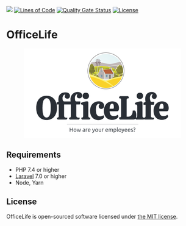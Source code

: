 ![](https://github.com/djaiss/homas/workflows/Unit%20tests/badge.svg)
[![Lines of Code](https://sonarcloud.io/api/project_badges/measure?project=officelife&metric=ncloc)](https://sonarcloud.io/dashboard?id=officelife)
[![Quality Gate Status](https://sonarcloud.io/api/project_badges/measure?project=officelife&metric=alert_status)](https://sonarcloud.io/dashboard?id=officelife)
[![License](https://img.shields.io/badge/License-BSD%203--Clause-blue.svg)](https://opensource.org/licenses/BSD-3-Clause)

# OfficeLife

<div align="center">
  <img src="docs/img/logo.png" />
</div>

## Requirements

- PHP 7.4 or higher
- [Laravel](https://laravel.com/) 7.0 or higher
- Node, Yarn

## License

OfficeLife is open-sourced software licensed under [the MIT license](LICENSE.md).